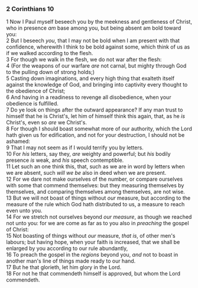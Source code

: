 ### 2 Corinthians 10

1 Now I Paul myself beseech you by the meekness and gentleness of Christ, who in presence *am* base among you, but being absent am bold toward you:  
2 But I beseech *you*, that I may not be bold when I am present with that confidence, wherewith I think to be bold against some, which think of us as if we walked according to the flesh.  
3 For though we walk in the flesh, we do not war after the flesh:  
4 (For the weapons of our warfare *are* not carnal, but mighty through God to the pulling down of strong holds;)  
5 Casting down imaginations, and every high thing that exalteth itself against the knowledge of God, and bringing into captivity every thought to the obedience of Christ;  
6 And having in a readiness to revenge all disobedience, when your obedience is fulfilled.  
7 Do ye look on things after the outward appearance? If any man trust to himself that he is Christ's, let him of himself think this again, that, as he *is* Christ's, even so *are* we Christ's.  
8 For though I should boast somewhat more of our authority, which the Lord hath given us for edification, and not for your destruction, I should not be ashamed:  
9 That I may not seem as if I would terrify you by letters.  
10 For *his* letters, say they, *are* weighty and powerful; but *his* bodily presence *is* weak, and *his* speech contemptible.  
11 Let such an one think this, that, such as we are in word by letters when we are absent, such *will we be* also in deed when we are present.  
12 For we dare not make ourselves of the number, or compare ourselves with some that commend themselves: but they measuring themselves by themselves, and comparing themselves among themselves, are not wise.  
13 But we will not boast of things without *our* measure, but according to the measure of the rule which God hath distributed to us, a measure to reach even unto you.  
14 For we stretch not ourselves beyond *our measure*, as though we reached not unto you: for we are come as far as to you also in *preaching* the gospel of Christ:  
15 Not boasting of things without *our* measure, *that is*, of other men's labours; but having hope, when your faith is increased, that we shall be enlarged by you according to our rule abundantly,  
16 To preach the gospel in the *regions* beyond you, *and* not to boast in another man's line of things made ready to our hand.  
17 But he that glorieth, let him glory in the Lord.  
18 For not he that commendeth himself is approved, but whom the Lord commendeth.  
